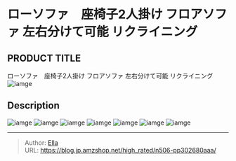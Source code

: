 # ローソファ　座椅子2人掛け フロアソファ 左右分けて可能 リクライニング


## PRODUCT TITLE 

ローソファ　座椅子2人掛け フロアソファ 左右分けて可能 リクライニング![iamge](https://b2bfiles1.gigab2b.cn/image/wkseller/7404/20230418_9ebc58a0898516e00800ade05f2366f3.jpg)

## Description











![iamge](https://b2bfiles1.gigab2b.cn/image/wkseller/7404/20230418_691b35e7e476da18221deafa319e6b3f.jpg)
![iamge](https://b2bfiles1.gigab2b.cn/image/wkseller/7404/20230418_39bb78da08403ead7ee19c3a46f1eb09.jpg)
![iamge](https://b2bfiles1.gigab2b.cn/image/wkseller/7404/20230418_b3996e21f1605e8515bf98cdcc4a0271.jpg)
![iamge](https://b2bfiles1.gigab2b.cn/image/wkseller/7404/20230418_f0c75fc1c0584c4b3aaa0896828e0818.jpg)
![iamge](https://b2bfiles1.gigab2b.cn/image/wkseller/7404/20230418_dd6904b1ba50c5c4004eeb9e45b75abb.jpg)
![iamge](https://b2bfiles1.gigab2b.cn/image/wkseller/7404/20230418_b971ed0b317cae728fd844474c830050.jpg)
![iamge](https://b2bfiles1.gigab2b.cn/image/wkseller/7404/20230418_5572d94d390c009c6ed42a39560b801d.jpg)


---

> Author: [Ella](https://blog.jp.amzshop.net/)  
> URL: https://blog.jp.amzshop.net/high_rated/n506-pp302680aaa/  

